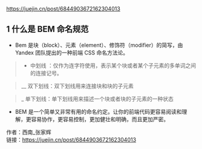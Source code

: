 https://juejin.cn/post/6844903672162304013

## 1 什么是 BEM 命名规范

-   Bem 是块（block）、元素（element）、修饰符（modifier）的简写，由 Yandex 团队提出的一种前端 CSS 命名方法论。

> - 中划线 ：仅作为连字符使用，表示某个块或者某个子元素的多单词之间的连接记号。

> __ 双下划线：双下划线用来连接块和块的子元素

> _ 单下划线：单下划线用来描述一个块或者块的子元素的一种状态

-   BEM 是一个简单又非常有用的命名约定。让你的前端代码更容易阅读和理解，更容易协作，更容易控制，更加健壮和明确，而且更加严密。

  
作者：西南_张家辉  
链接：https://juejin.cn/post/6844903672162304013  